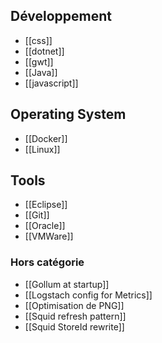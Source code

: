 ## Développement
 * [[css]]
 * [[dotnet]]
 * [[gwt]]
 * [[Java]]
 * [[javascript]]

## Operating System
 * [[Docker]]
 * [[Linux]]

## Tools
 * [[Eclipse]]
 * [[Git]]
 * [[Oracle]]
 * [[VMWare]]
 
### Hors catégorie
 * [[Gollum at startup]]
 * [[Logstach config for Metrics]]
 * [[Optimisation de PNG]]
 * [[Squid refresh pattern]]
 * [[Squid StoreId rewrite]]
